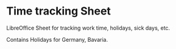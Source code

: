 # Time tracking Sheet

LibreOffice Sheet for tracking work time, holidays, sick days, etc.

Contains Holidays for Germany, Bavaria.
